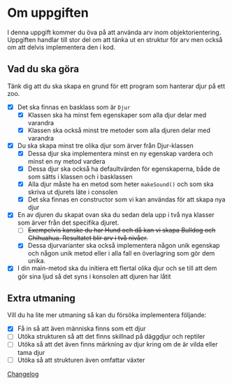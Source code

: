 # Om uppgiften

I denna uppgift kommer du öva på att använda arv inom objektorientering. Uppgiften handlar till stor del om att tänka ut en struktur för arv men också om att delvis implementera den i kod.

## Vad du ska göra

Tänk dig att du ska skapa en grund för ett program som hanterar djur på ett zoo.

- [x]  Det ska finnas en basklass som är `Djur`
    - [x]  Klassen ska ha minst fem egenskaper som alla djur delar med varandra
    - [x]  Klassen ska också minst tre metoder som alla djuren delar med varandra
- [x]  Du ska skapa minst tre olika djur som ärver från Djur-klassen
    - [x]  Dessa djur ska implementera minst en ny egenskap vardera och minst en ny metod vardera
    - [x]  Dessa djur ska också ha defaultvärden för egenskaperna, både de som sätts i klassen och i basklassen
    - [x]  Alla djur måste ha en metod som heter `makeSound()` och som ska skriva ut djurets läte i consolen
    - [x]  Det ska finnas en constructor som vi kan användas för att skapa nya djur
- [x]  En av djuren du skapat ovan ska du sedan dela upp i två nya klasser som ärver från det specifika djuret.
    - [ ]  ~~Exempelvis kanske du har Hund och då kan vi skapa Bulldog och Chihuahua. Resultatet blir arv i två nivåer.~~
    - [x]  Dessa djurvarianter ska också implementera någon unik egenskap och någon unik metod eller i alla fall en överlagring som gör dem unika.
- [x]  I din main-metod ska du initiera ett flertal olika djur och se till att dem gör sina ljud så det syns i konsolen att djuren har låtit

## Extra utmaning

Vill du ha lite mer utmaning så kan du försöka implementera följande:

- [x]  Få in så att även människa finns som ett djur
- [ ]  Utöka strukturen så att det finns skillnad på däggdjur och reptiler
- [ ]  Utöka så att det även finns märkning av djur kring om de är vilda eller tama djur
- [ ]  Utöka så att strukturen även omfattar växter

[Changelog](CHANGELOG.md)
